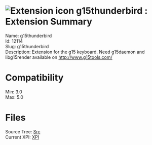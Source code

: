 # ![Extension icon](https://addons.thunderbird.net/user-media/addon_icons/12/12114-64.png?modified=1312970170) g15thunderbird : Extension Summary

Name: g15thunderbird  
Id: 12114  
Slug: g15thunderbird  
Description: Extension for the g15 keyboard. Need g15daemon and libg15render available on <a rel="nofollow" href="https://outgoing.prod.mozaws.net/v1/90452d7aff3586fb1b39deac7dd336f0467f88e7933f4af3f05c5ab0c0cd1761/http%3A//www.g15tools.com/">http://www.g15tools.com/</a>
  

# Compatibility
Min: 3.0  
Max: 5.0  

# Files

Source Tree: [Src](C:/Dev/Thunderbird/ThunderKdB/xall/xOther/12114-g15thunderbird/src)  
Current XPI: [XPI](C:/Dev/Thunderbird/ThunderKdB/xall/xOther/12114-g15thunderbird/xpi)  



